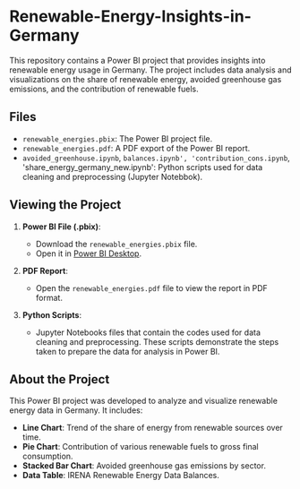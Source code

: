 # Renewable-Energy-Insights-in-Germany

This repository contains a Power BI project that provides insights into renewable energy usage in Germany. The project includes data analysis and visualizations on the share of renewable energy, avoided greenhouse gas emissions, and the contribution of renewable fuels.

## Files

- `renewable_energies.pbix`: The Power BI project file.
- `renewable_energies.pdf`: A PDF export of the Power BI report.
- `avoided_greenhouse.ipynb`, `balances.ipynb', 'contribution_cons.ipynb`, 'share_energy_germany_new.ipynb': Python scripts used for data cleaning and preprocessing (Jupyter Notebbok).

## Viewing the Project

1. **Power BI File (.pbix)**:
   - Download the `renewable_energies.pbix` file.
   - Open it in [Power BI Desktop](https://powerbi.microsoft.com/desktop/).

2. **PDF Report**:
   - Open the `renewable_energies.pdf` file to view the report in PDF format.

3. **Python Scripts**:
   - Jupyter Notebooks files that contain the codes used for data cleaning and preprocessing. These scripts demonstrate the steps taken to prepare the data for analysis in Power BI.

## About the Project

This Power BI project was developed to analyze and visualize renewable energy data in Germany. It includes:

- **Line Chart**: Trend of the share of energy from renewable sources over time.
- **Pie Chart**: Contribution of various renewable fuels to gross final consumption.
- **Stacked Bar Chart**: Avoided greenhouse gas emissions by sector.
- **Data Table**: IRENA Renewable Energy Data Balances.


